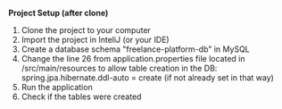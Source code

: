 **Project Setup (after clone)**

1. Clone the project to your computer
2. Import the project in InteliJ (or your IDE)
3. Create a database schema "freelance-platform-db" in MySQL 
4. Change the line 26 from application.properties file located in /src/main/resources to allow table creation in the DB: spring.jpa.hibernate.ddl-auto = create
(if not already set in that way)
5. Run the application
6. Check if the tables were created
